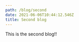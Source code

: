 ```yaml
---
path: /blog/second
date: 2021-06-06T10:44:12.546Z
title: Second blog
---
```

This is the second blog!!